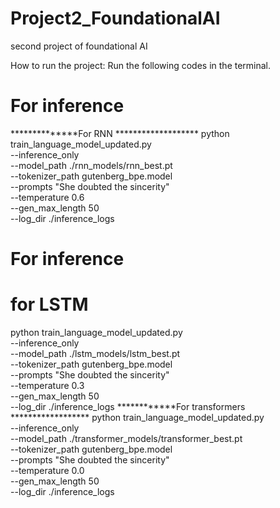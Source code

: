 # Project2_FoundationalAI
second project of foundational AI

How to run the project:
Run the following codes in the terminal. 



# For inference
**************For RNN *******************
python train_language_model_updated.py \
    --inference_only \
    --model_path ./rnn_models/rnn_best.pt \
    --tokenizer_path gutenberg_bpe.model \
    --prompts "She doubted the sincerity" \
    --temperature 0.6 \
    --gen_max_length 50 \
    --log_dir ./inference_logs

# For inference
# for LSTM

python train_language_model_updated.py \
    --inference_only \
    --model_path ./lstm_models/lstm_best.pt \
    --tokenizer_path gutenberg_bpe.model \
    --prompts "She doubted the sincerity" \
    --temperature 0.3 \
    --gen_max_length 50 \
    --log_dir ./inference_logs
************For transformers ******************
python train_language_model_updated.py \
    --inference_only \
    --model_path ./transformer_models/transformer_best.pt \
    --tokenizer_path gutenberg_bpe.model \
    --prompts "She doubted the sincerity" \
    --temperature 0.0 \
    --gen_max_length 50 \
    --log_dir ./inference_logs
